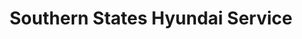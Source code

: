 ---
title: "Southern States Hyundai Service"
url: /raleigh/southern-states-hyundai-service/
shop: car repair
---